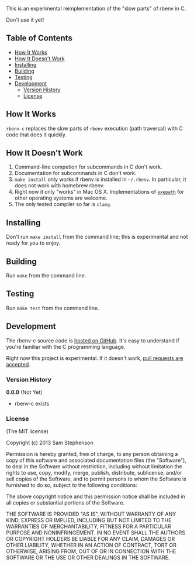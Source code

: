 This is an experimental reimplementation of the "slow parts" of rbenv in C.

Don't use it yet!

## Table of Contents

* [How It Works](#how-it-works)
* [How It Doesn't Work](#how-it-doesnt-work)
* [Installing](#installing)
* [Building](#building)
* [Testing](#testing)
* [Development](#development)
  * [Version History](#version-history)
  * [License](#license)

## How It Works

`rbenv-c` replaces the slow parts of `rbenv` execution (path traversal) with
C code that does it quickly.

## How It Doesn't Work

1. Command-line competion for subcommands in C don't work.
2. Documentation for subcommands in C don't work.
3. `make install` only works if rbenv is installed in `~/.rbenv`. 
   In particular, it does not work with homebrew rbenv.
4. Right now it only "works" in Mac OS X. Implementations of 
   [`exepath`](https://github.com/sstephenson/rbenv-c/blob/master/exepath.c) 
   for other operating systems are welcome.
5. The only tested compiler so far is `clang`.

## Installing

Don't run `make install` from the command line; this is experimental and not
ready for you to enjoy.

## Building

Run `make` from the command line.

## Testing

Run `make test` from the command line.

## Development

The rbenv-c source code is 
[hosted on GitHub](https://github.com/sstephenson/rbenv-c). 
It's easy to understand if you're familiar with the C programming language.

Right now this project is experimental. If it doesn't work, [pull requests are
accepted](https://github.com/sstephenson/rbenv-c/pulls).

### Version History

**0.0.0** (Not Yet)

* rbenv-c exists

### License

(The MIT license)

Copyright (c) 2013 Sam Stephenson

Permission is hereby granted, free of charge, to any person obtaining
a copy of this software and associated documentation files (the
"Software"), to deal in the Software without restriction, including
without limitation the rights to use, copy, modify, merge, publish,
distribute, sublicense, and/or sell copies of the Software, and to
permit persons to whom the Software is furnished to do so, subject to
the following conditions:

The above copyright notice and this permission notice shall be
included in all copies or substantial portions of the Software.

THE SOFTWARE IS PROVIDED "AS IS", WITHOUT WARRANTY OF ANY KIND,
EXPRESS OR IMPLIED, INCLUDING BUT NOT LIMITED TO THE WARRANTIES OF
MERCHANTABILITY, FITNESS FOR A PARTICULAR PURPOSE AND
NONINFRINGEMENT. IN NO EVENT SHALL THE AUTHORS OR COPYRIGHT HOLDERS BE
LIABLE FOR ANY CLAIM, DAMAGES OR OTHER LIABILITY, WHETHER IN AN ACTION
OF CONTRACT, TORT OR OTHERWISE, ARISING FROM, OUT OF OR IN CONNECTION
WITH THE SOFTWARE OR THE USE OR OTHER DEALINGS IN THE SOFTWARE.
